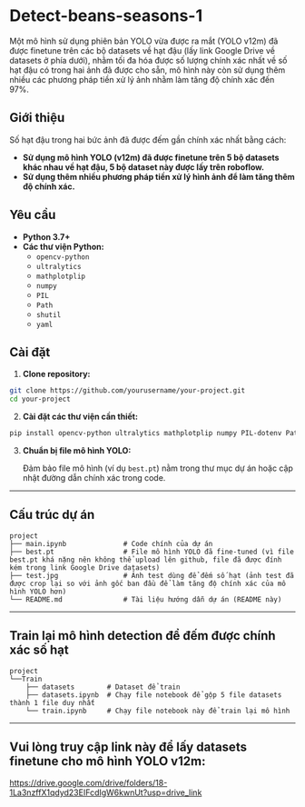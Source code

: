 # Detect-beans-seasons-1
Một mô hình sử dụng phiên bản YOLO vừa được ra mắt (YOLO v12m) đã được finetune trên các bộ datasets về hạt đậu (lấy link Google Drive về datasets ở phía dưới), nhằm tối đa hóa được số lượng chính xác nhất về số hạt đậu có trong hai ảnh đã được cho sẵn, mô hình này còn sử dụng thêm nhiều các phương pháp tiền xử lý ảnh nhằm làm tăng độ chính xác đến 97%.

## Giới thiệu
Số hạt đậu trong hai bức ảnh đã được đếm gần chính xác nhất bằng cách:
- **Sử dụng mô hình YOLO (v12m) đã được finetune trên 5 bộ datasets khác nhau về hạt đậu, 5 bộ dataset này được lấy trên roboflow.**
- **Sử dụng thêm nhiều phương pháp tiền xử lý hình ảnh để làm tăng thêm độ chính xác.**

## Yêu cầu
- **Python 3.7+**
- **Các thư viện Python:**
  - `opencv-python`
  - `ultralytics`
  - `mathplotplip`
  - `numpy`
  - `PIL`
  - `Path`
  - `shutil`
  - `yaml`

 ## Cài đặt
 
 1. **Clone repository:**

  ```bash
  git clone https://github.com/yourusername/your-project.git
  cd your-project
  ```

2. **Cài đặt các thư viện cần thiết:**
   
```bash
pip install opencv-python ultralytics mathplotplip numpy PIL-dotenv Path shutil yaml
```

3. **Chuẩn bị file mô hình YOLO:**

   Đảm bảo file mô hình (ví dụ `best.pt`) nằm trong thư mục dự án hoặc cập nhật đường dẫn chính xác trong code.

---

## Cấu trúc dự án

```
project
├── main.ipynb              # Code chính của dự án
├── best.pt                 # File mô hình YOLO đã fine-tuned (vì file best.pt khá nặng nên không thể upload lên github, file đã được đính kém trong link Google Drive datasets)
├── test.jpg                # Ảnh test dùng để đếm số hạt (ảnh test đã được crop lại so với ảnh gốc ban đầu để làm tăng độ chính xác của mô hình YOLO hơn)
└── README.md               # Tài liệu hướng dẫn dự án (README này)
```

---

## Train lại mô hình detection để đếm được chính xác số hạt
```
project
└──Train
    ├── datasets        # Dataset để train
    ├── datasets.ipynb  # Chạy file notebook để gộp 5 file datasets thành 1 file duy nhất    
    └── train.ipynb     # Chạy file notebook này để train lại mô hình
```
---

## Vui lòng truy cập link này để lấy datasets finetune cho mô hình YOLO v12m:
https://drive.google.com/drive/folders/18-1La3nzffX1qdyd23EIFcdIgW6kwnUt?usp=drive_link
